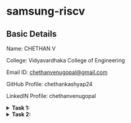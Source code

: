 # samsung-riscv
## Basic Details

Name: CHETHAN V

College: Vidyavardhaka College of Engineering

Email ID: chethanvenugopal@gmail.com

GitHub Profile: chethankashyap24

LinkedIN Profile: chethanvenugopal

<details>
<summary> <b>Task 1:</b></summary>
<br>
The task involves referring to lab videos on C programming and RISC-V, and performing the compilation of C code using both the GCC compiler and the RISC-V compiler.
   
## C Language
### Compilation using GCC Compiler

Steps to compile any `.c` file :

1. Open the bash terminal and navigate to the directory where you want to create your file.
2. Run the following command to create and open the file in the editor:
   ```bash
   gedit sum1ton.c
3. Use these commands to run the C code:
    ```bash
   gcc sum1ton.c
   ./a.out
![sum1ton code](https://github.com/user-attachments/assets/1d88196a-812d-4977-bc33-75df96489417)

## RISC-V
Compile the code using the RISC-V GCC compiler using these commands:
1. Display c code:
   ```bash
   cat sum1ton.c
2. Command to compile code
   ```
   riscv64-unknown-elf-gcc -O1 -mabi=lp64 -march=rv64i -o sum1ton.o sum1ton.c
3. Displays the assembly language code
   ```
   riscv64-unknown-elf-objdump -d sum1ton.o
![riscv1](https://github.com/user-attachments/assets/0aa98971-6197-417c-9e0a-6d9d5a561225)

4. Type `/main` to locate the main section in code
   
   ![RISCV2](https://github.com/user-attachments/assets/a844c11d-190c-4347-b937-49bc490f7166)

</details>

<details>
<summary><b>Task 2:</b></summary>
<br>
This task involves comparing two optimization levels, -O1 and -Ofast, while debugging a simple C program using SPIKE.

## Debugging with SPIKE

![VirtualBox_vdsworkshop_13_01_2025_19_50_17](https://github.com/user-attachments/assets/6a3de190-a590-4ce8-84fa-97611087ba8d)

The C code was compiled

In order to balance compilation time and performance, the -O1 optimisation option offers modest optimisation. It's perfect for a combination of performance enhancements that don't significantly affect debugging. Conversely, -Ofast aggressively optimises for optimal performance, even at the expense of adhering to some standard-compliant behaviours and possibly making debugging more difficult.
The code undergoing these optimisations can be seen in the attached file.

![VirtualBox_vdsworkshop_13_01_2025_20_52_37](https://github.com/user-attachments/assets/dd1b5a49-59ba-4201-b9de-1f3920afdd64)

Each optimisation level's RISC-V object dump (-O1 and -Ofast).

By disassembling the object file, the riscv64-unknown-elf-objdump tool reveals the machine code produced by each optimisation level:
The code undergoing these optimisations can be seen in the attached file.

![VirtualBox_vdsworkshop_13_01_2025_20_45_01](https://github.com/user-attachments/assets/0a9328fe-86de-4102-adf0-a6120fb4bfdf)

![VirtualBox_vdsworkshop_13_01_2025_20_44_40](https://github.com/user-attachments/assets/f4baee36-9df7-4291-91d4-aa6b0540f90a)

</details>





